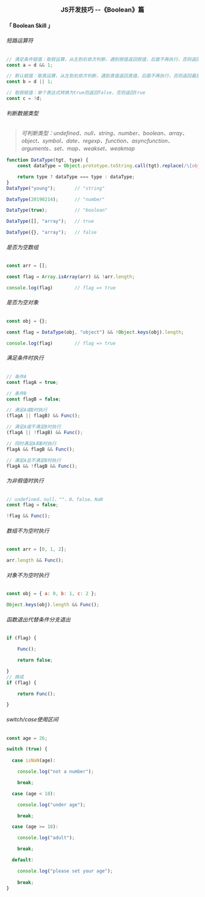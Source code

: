 <h3 align='center'>JS开发技巧 --《Boolean》篇</h3>

#### 「 Boolean Skill 」

###### 短路运算符

```js
// 满足条件赋值：取假运算，从左到右依次判断，遇到假值返回假值，后面不再执行，否则返回最后一个真值
const a = d && 1; 

// 默认赋值：取真运算，从左到右依次判断，遇到真值返回真值，后面不再执行，否则返回最后一个假值
const b = d || 1; 

// 取假赋值：单个表达式转换为true则返回false，否则返回true
const c = !d; 
```

###### 判断数据类型

> *可判断类型：undefined、null、string、number、boolean、array、object、symbol、date、regexp、function、asyncfunction、arguments、set、map、weakset、weakmap*

```js
function DataType(tgt, type) {
    const dataType = Object.prototype.toString.call(tgt).replace(/\[object (\w+)\]/, "$1").toLowerCase();

    return type ? dataType === type : dataType;
}
DataType("young");       // "string"

DataType(20190214);      // "number"

DataType(true);          // "boolean"

DataType([], "array");   // true

DataType({}, "array");   // false
```

###### 是否为空数组

```js
const arr = [];

const flag = Array.isArray(arr) && !arr.length;

console.log(flag)        // flag => true
```

###### 是否为空对象

```js
const obj = {};

const flag = DataType(obj, "object") && !Object.keys(obj).length;

console.log(flag)        // flag => true
```

###### 满足条件时执行

```js
// 条件A
const flagA = true; 

// 条件B
const flagB = false; 

// 满足A或B时执行
(flagA || flagB) && Func(); 

// 满足A或不满足B时执行
(flagA || !flagB) && Func(); 

// 同时满足A和B时执行
flagA && flagB && Func(); 

// 满足A且不满足B时执行
flagA && !flagB && Func(); 
```

###### 为非假值时执行

```js
// undefined、null、""、0、false、NaN
const flag = false; 

!flag && Func();
```

###### 数组不为空时执行

```js
const arr = [0, 1, 2];

arr.length && Func();
```

###### 对象不为空时执行

```js
const obj = { a: 0, b: 1, c: 2 };

Object.keys(obj).length && Func();
```

###### 函数退出代替条件分支退出

```js
if (flag) {

    Func();

    return false;

}
// 换成
if (flag) {

    return Func();

}
```

###### switch/case使用区间

```js
const age = 26;

switch (true) {
  
  case isNaN(age):

    console.log("not a number");

    break;

  case (age < 18):

    console.log("under age");

    break;

  case (age >= 18):

    console.log("adult");

    break;

  default:

    console.log("please set your age");
    
    break;
}
```